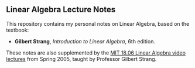 ## Linear Algebra Lecture Notes

This repository contains my personal notes on Linear Algebra, based on the textbook:

- **Gilbert Strang**, _Introduction to Linear Algebra_, 6th edition.

These notes are also supplemented by the [MIT 18.06 Linear Algebra video lectures](https://ocw.mit.edu/courses/18-06-linear-algebra-spring-2010/video_galleries/video-lectures/) from Spring 2005, taught by Professor Gilbert Strang.
